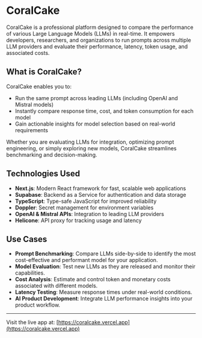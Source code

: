 # CoralCake

CoralCake is a professional platform designed to compare the performance of various Large Language Models (LLMs) in real-time. It empowers developers, researchers, and organizations to run prompts across multiple LLM providers and evaluate their performance, latency, token usage, and associated costs.

## What is CoralCake?

CoralCake enables you to:
- Run the same prompt across leading LLMs (including OpenAI and Mistral models)
- Instantly compare response time, cost, and token consumption for each model
- Gain actionable insights for model selection based on real-world requirements

Whether you are evaluating LLMs for integration, optimizing prompt engineering, or simply exploring new models, CoralCake streamlines benchmarking and decision-making.

## Technologies Used

- **Next.js**: Modern React framework for fast, scalable web applications
- **Supabase**: Backend as a Service for authentication and data storage
- **TypeScript**: Type-safe JavaScript for improved reliability
- **Doppler**: Secret management for environment variables
- **OpenAI & Mistral APIs**: Integration to leading LLM providers
- **Helicone**: API proxy for tracking usage and latency

## Use Cases

- **Prompt Benchmarking**: Compare LLMs side-by-side to identify the most cost-effective and performant model for your application.
- **Model Evaluation**: Test new LLMs as they are released and monitor their capabilities.
- **Cost Analysis**: Estimate and control token and monetary costs associated with different models.
- **Latency Testing**: Measure response times under real-world conditions.
- **AI Product Development**: Integrate LLM performance insights into your product workflow.

---

Visit the live app at: [https://coralcake.vercel.app](https://coralcake.vercel.app)
